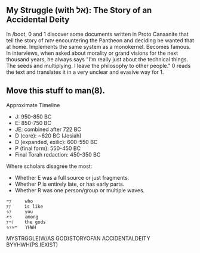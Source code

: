 ## My Struggle (with אל): The Story of an Accidental Deity

In /boot, 0 and 1 discover some documents written in Proto Canaanite that tell the story of יהוה encountering the Pantheon and deciding he wanted that at home. Implements the same system as a monokernel. Becomes famous. In interviews, when asked about morality or grand visions for the next thousand years, he always says "I'm really just about the technical things. The seeds and multiplying. I leave the philosophy to other people." 0 reads the text and translates it in a very unclear and evasive way for 1.

## Move this stuff to man(8).

Approximate Timeline
- J: 950-850 BC
- E: 850-750 BC
- JE: combined after 722 BC
- D (core): ~620 BC (Josiah)
- D (expanded, exilic): 600-550 BC
- P (final form): 550-450 BC
- Final Torah redaction: 450-350 BC

Where scholars disagree the most:
- Whether E was a full source or just fragments.
- Whether P is entirely late, or has early parts.
- Whether R was one person/group or multiple waves.

```
𐤌𐤉     who
𐤊𐤌     is like
𐤊𐤄     you
𐤁𐤀     among
𐤋𐤉𐤌    the gods
𐤉𐤄𐤅𐤄   YHWH
```


MYSTRGGLE(W/AS
GOD)STORYOFAN
ACCIDENTALDEITY
BYYHWH(PS.IEXIST)